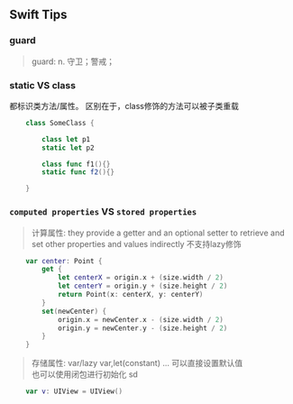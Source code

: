 ## Swift Tips

### guard

> guard:  n. 守卫；警戒；



### static VS class

都标识类方法/属性。
区别在于，class修饰的方法可以被子类重载

``` swift
    class SomeClass {

        class let p1
        static let p2

        class func f1(){}
        static func f2(){}

    }

```

### `computed properties` VS `stored properties`

> 计算属性:
they provide a getter and an optional setter to retrieve and set other properties and values indirectly
不支持lazy修饰

```swift
    var center: Point {
        get {
            let centerX = origin.x + (size.width / 2)
            let centerY = origin.y + (size.height / 2)
            return Point(x: centerX, y: centerY)
        }
        set(newCenter) {
            origin.x = newCenter.x - (size.width / 2)
            origin.y = newCenter.y - (size.height / 2)
        }
    }

```


> 存储属性:
> var/lazy var,let(constant) ...
可以直接设置默认值  
也可以使用闭包进行初始化  sd  

```swift
    var v: UIView = UIView()


```
    
    
    
    


